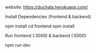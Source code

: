 website: https://duchala.herokuapp.com/

Install Dependencies (frontend & backend)

npm install
cd frontend
npm install

Run frontend (:3000) & backend (:5000)

npm run dev
